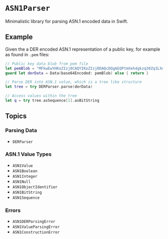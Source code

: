 # ``ASN1Parser``

Minimalistic library for parsing ASN.1 encoded data in Swift.

## Example

Given the a DER encoded ASN.1 representation of a public key, for example as found in `.pem` files:

```swift
// Public key data blob from pem file
let pemBlob = "MFkwEwYHKoZIzj0CAQYIKoZIzj0DAQcDQgAEQPtmXeh4gkzq30Zq3LXdgcl39fgCOBRZExhNWgZTSv5NTvbRoZNx28Ln/+Wtkfc42nWdunurluAeMPr0BrnLtA=="
guard let derData = Data(base64Encoded: pemBlob) else { return }

// Parse DER into ASN.1 value, which is a tree like structure
let tree = try DERParser.parse(derData)

// Access values within the tree
let q = try tree.asSequence[1].asBitString
```

## Topics

### Parsing Data

- ``DERParser``

### ASN.1 Value Types

- ``ASN1Value``
- ``ASN1Boolean``
- ``ASN1Integer``
- ``ASN1Null``
- ``ASN1ObjectIdentifier``
- ``ASN1BitString``
- ``ASN1Sequence``

### Errors

- ``ASN1DERParsingError``
- ``ASN1ValueParsingError``
- ``ASN1ConstructionError``
